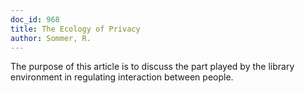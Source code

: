 ```yaml
---
doc_id: 968
title: The Ecology of Privacy
author: Sommer, R.
---
```


The purpose of this article is to discuss the part played by
the library environment in regulating interaction between people.